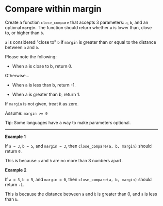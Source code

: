 # Compare within margin

Create a function `close_compare` that accepts 3 parameters: `a`, `b`, and an optional `margin`. The function should
return whether `a` is lower than, close to, or higher than `b`.

`a` is considered "close to" `b` if `margin` is greater than or equal to the distance between `a` and `b`.

Please note the following:

- When a is close to b, return 0.

Otherwise...

- When a is less than b, return -1.

- When a is greater than b, return 1.

If `margin` is not given, treat it as zero.

Assume: `margin >= 0`

Tip: Some languages have a way to make parameters optional.

---

<b>Example 1</b>

If `a = 3`, `b = 5`, and `margin = 3`, then `close_compare(a, b, margin)` should return `0`.

This is because `a` and `b` are no more than 3 numbers apart.

<b>Example 2</b>

If `a = 3`, `b = 5`, and `margin = 0`, then `close_compare(a, b, margin)` should return `-1`.

This is because the distance between `a` and `b` is greater than 0, and `a` is less than `b`.
